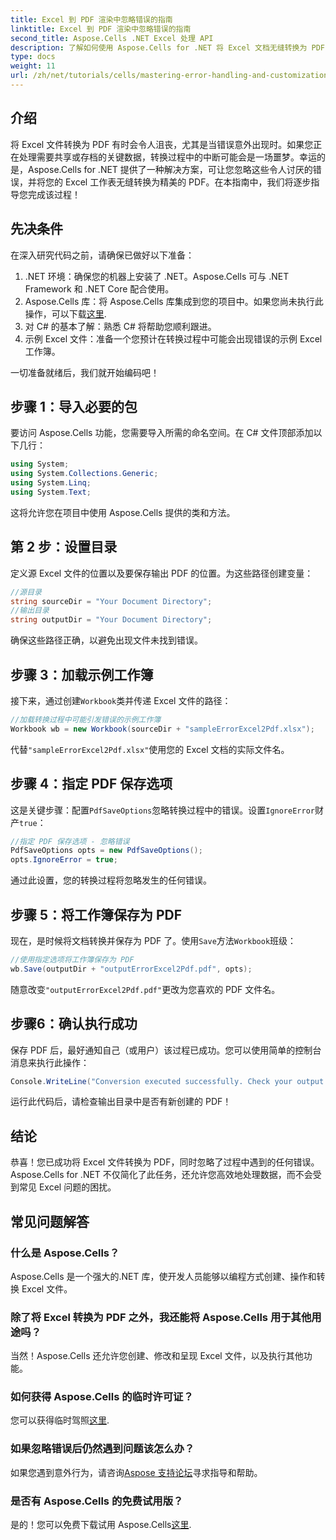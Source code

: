 ```yaml
---
title: Excel 到 PDF 渲染中忽略错误的指南
linktitle: Excel 到 PDF 渲染中忽略错误的指南
second_title: Aspose.Cells .NET Excel 处理 API
description: 了解如何使用 Aspose.Cells for .NET 将 Excel 文档无缝转换为 PDF，同时避免转换过程中的错误。本分步指南提供了清晰的说明和必要的代码片段。
type: docs
weight: 11
url: /zh/net/tutorials/cells/mastering-error-handling-and-customization/guide-ignore-errors-in-excel/
---
```

## 介绍

将 Excel 文件转换为 PDF 有时会令人沮丧，尤其是当错误意外出现时。如果您正在处理需要共享或存档的关键数据，转换过程中的中断可能会是一场噩梦。幸运的是，Aspose.Cells for .NET 提供了一种解决方案，可让您忽略这些令人讨厌的错误，并将您的 Excel 工作表无缝转换为精美的 PDF。在本指南中，我们将逐步指导您完成该过程！

## 先决条件

在深入研究代码之前，请确保已做好以下准备：

1. .NET 环境：确保您的机器上安装了 .NET。Aspose.Cells 可与 .NET Framework 和 .NET Core 配合使用。
2. Aspose.Cells 库：将 Aspose.Cells 库集成到您的项目中。如果您尚未执行此操作，可以下载[这里](https://releases.aspose.com/cells/net/).
3. 对 C# 的基本了解：熟悉 C# 将帮助您顺利跟进。
4. 示例 Excel 文件：准备一个您预计在转换过程中可能会出现错误的示例 Excel 工作簿。

一切准备就绪后，我们就开始编码吧！

## 步骤 1：导入必要的包

要访问 Aspose.Cells 功能，您需要导入所需的命名空间。在 C# 文件顶部添加以下几行：

```csharp
using System;
using System.Collections.Generic;
using System.Linq;
using System.Text;
```

这将允许您在项目中使用 Aspose.Cells 提供的类和方法。

## 第 2 步：设置目录

定义源 Excel 文件的位置以及要保存输出 PDF 的位置。为这些路径创建变量：

```csharp
//源目录
string sourceDir = "Your Document Directory";
//输出目录
string outputDir = "Your Document Directory";
```

确保这些路径正确，以避免出现文件未找到错误。

## 步骤 3：加载示例工作簿

接下来，通过创建`Workbook`类并传递 Excel 文件的路径：

```csharp
//加载转换过程中可能引发错误的示例工作簿
Workbook wb = new Workbook(sourceDir + "sampleErrorExcel2Pdf.xlsx");
```

代替`"sampleErrorExcel2Pdf.xlsx"`使用您的 Excel 文档的实际文件名。

## 步骤 4：指定 PDF 保存选项

这是关键步骤：配置`PdfSaveOptions`忽略转换过程中的错误。设置`IgnoreError`财产`true`：

```csharp
//指定 PDF 保存选项 - 忽略错误
PdfSaveOptions opts = new PdfSaveOptions();
opts.IgnoreError = true;
```

通过此设置，您的转换过程将忽略发生的任何错误。

## 步骤 5：将工作簿保存为 PDF

现在，是时候将文档转换并保存为 PDF 了。使用`Save`方法`Workbook`班级：

```csharp
//使用指定选项将工作簿保存为 PDF
wb.Save(outputDir + "outputErrorExcel2Pdf.pdf", opts);
```

随意改变`"outputErrorExcel2Pdf.pdf"`更改为您喜欢的 PDF 文件名。

## 步骤6：确认执行成功

保存 PDF 后，最好通知自己（或用户）该过程已成功。您可以使用简单的控制台消息来执行此操作：

```csharp
Console.WriteLine("Conversion executed successfully. Check your output directory for the PDF.");
```

运行此代码后，请检查输出目录中是否有新创建的 PDF！

## 结论

恭喜！您已成功将 Excel 文件转换为 PDF，同时忽略了过程中遇到的任何错误。Aspose.Cells for .NET 不仅简化了此任务，还允许您高效地处理数据，而不会受到常见 Excel 问题的困扰。

## 常见问题解答

### 什么是 Aspose.Cells？

Aspose.Cells 是一个强大的.NET 库，使开发人员能够以编程方式创建、操作和转换 Excel 文件。

### 除了将 Excel 转换为 PDF 之外，我还能将 Aspose.Cells 用于其他用途吗？

当然！Aspose.Cells 还允许您创建、修改和呈现 Excel 文件，以及执行其他功能。

### 如何获得 Aspose.Cells 的临时许可证？

您可以获得临时驾照[这里](https://purchase.aspose.com/temporary-license/).

### 如果忽略错误后仍然遇到问题该怎么办？

如果您遇到意外行为，请咨询[Aspose 支持论坛](https://forum.aspose.com/c/cells/9)寻求指导和帮助。

### 是否有 Aspose.Cells 的免费试用版？

是的！您可以免费下载试用 Aspose.Cells[这里](https://releases.aspose.com/).